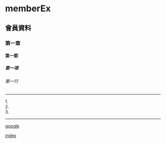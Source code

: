 # memberEx
## 會員資料
### 第一章
#### 第一節
##### 第一項
###### 第一行
<hr>
1.<br>
2.<br>
3.<br>
<hr>

[google](http://www.google.com)

[index](9_member_mybatis_thymeleaf/src/main/resources/static/index.html)

